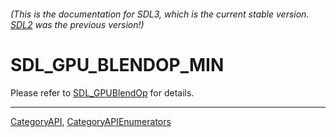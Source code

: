 ###### (This is the documentation for SDL3, which is the current stable version. [SDL2](https://wiki.libsdl.org/SDL2/) was the previous version!)
# SDL_GPU_BLENDOP_MIN

Please refer to [SDL_GPUBlendOp](SDL_GPUBlendOp) for details.

----
[CategoryAPI](CategoryAPI), [CategoryAPIEnumerators](CategoryAPIEnumerators)

